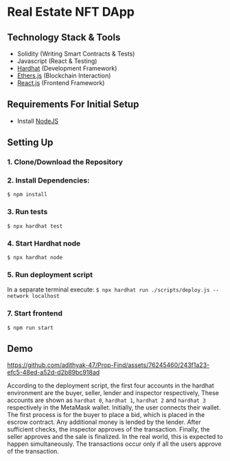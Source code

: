 # Real Estate NFT DApp

## Technology Stack & Tools

- Solidity (Writing Smart Contracts & Tests)
- Javascript (React & Testing)
- [Hardhat](https://hardhat.org/) (Development Framework)
- [Ethers.js](https://docs.ethers.io/v5/) (Blockchain Interaction)
- [React.js](https://reactjs.org/) (Frontend Framework)

## Requirements For Initial Setup
- Install [NodeJS](https://nodejs.org/en/)

## Setting Up
### 1. Clone/Download the Repository

### 2. Install Dependencies:
`$ npm install`

### 3. Run tests
`$ npx hardhat test`

### 4. Start Hardhat node
`$ npx hardhat node`

### 5. Run deployment script
In a separate terminal execute:
`$ npx hardhat run ./scripts/deploy.js --network localhost`

### 7. Start frontend
`$ npm run start`

## Demo


https://github.com/adithyak-47/Prop-Find/assets/76245460/243f1a23-efc5-48ed-a52d-d2b89bc918ad

According to the deployment script, the first four accounts in the hardhat environment are the buyer, seller, lender and inspector respectively, These accounts are shown as `hardhat 0`,  `hardhat 1`,  `hardhat 2` and  `hardhat 3` respectively in the MetaMask wallet. Initially, the user connects their wallet. The first process is for the buyer to place a bid, which is placed in the escrow contract. Any additional money is lended by the lender. After sufficient checks, the inspector approves of the transaction. Finally, the seller approves and the sale is finalized. In the real world, this is expected to happen simultaneously. The transactions occur only if all the users approve of the transaction.
